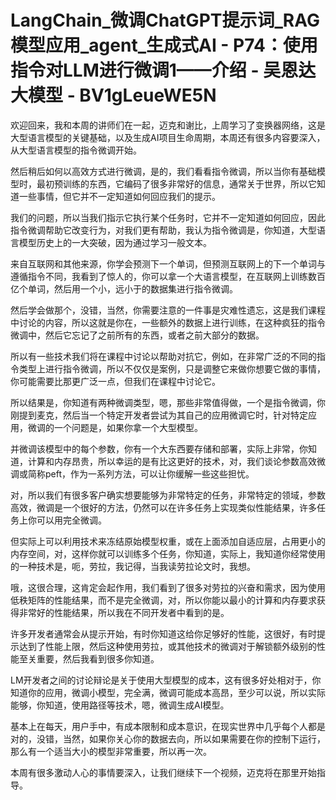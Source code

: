 # LangChain_微调ChatGPT提示词_RAG模型应用_agent_生成式AI - P74：使用指令对LLM进行微调1——介绍 - 吴恩达大模型 - BV1gLeueWE5N

欢迎回来，我和本周的讲师们在一起，迈克和谢比，上周学习了变换器网络，这是大型语言模型的关键基础，以及生成AI项目生命周期，本周还有很多内容要深入，从大型语言模型的指令微调开始。

然后稍后如何以高效方式进行微调，是的，我们看看指令微调，所以当你有基础模型时，最初预训练的东西，它编码了很多非常好的信息，通常关于世界，所以它知道一些事情，但它并不一定知道如何回应我们的提示。

我们的问题，所以当我们指示它执行某个任务时，它并不一定知道如何回应，因此指令微调帮助它改变行为，对我们更有帮助，我认为指令微调是，你知道，大型语言模型历史上的一大突破，因为通过学习一般文本。

来自互联网和其他来源，你学会预测下一个单词，但预测互联网上的下一个单词与遵循指令不同，我看到了惊人的，你可以拿一个大语言模型，在互联网上训练数百亿个单词，然后用一个小，远小于的数据集进行指令微调。

然后学会做那个，没错，当然，你需要注意的一件事是灾难性遗忘，这是我们课程中讨论的内容，所以这就是你在，一些额外的数据上进行训练，在这种疯狂的指令微调中，然后它忘记了之前所有的东西，或者之前大部分的数据。

所以有一些技术我们将在课程中讨论以帮助对抗它，例如，在非常广泛的不同的指令类型上进行指令微调，所以不仅仅是案例，只是调整它来做你想要它做的事情，你可能需要比那更广泛一点，但我们在课程中讨论它。

所以结果是，你知道有两种微调类型，嗯，那些非常值得做，一个是指令微调，你刚提到麦克，然后当一个特定开发者尝试为其自己的应用微调它时，针对特定应用，微调的一个问题是，如果你拿一个大型模型。

并微调该模型中的每个参数，你有一个大东西要存储和部署，实际上非常，你知道，计算和内存昂贵，所以幸运的是有比这更好的技术，对，我们谈论参数高效微调或简称peft，作为一系列方法，可以让你缓解一些这些担忧。

对，所以我们有很多客户确实想要能够为非常特定的任务，非常特定的领域，参数高效，微调是一个很好的方法，仍然可以在许多任务上实现类似性能结果，许多任务上你可以用完全微调。

但实际上可以利用技术来冻结原始模型权重，或在上面添加自适应层，占用更小的内存空间，对，这样你就可以训练多个任务，你知道，实际上，我知道你经常使用的一种技术是，呃，劳拉，我记得，当我读劳拉论文时，我想。

哦，这很合理，这肯定会起作用，我们看到了很多对劳拉的兴奋和需求，因为使用低秩矩阵的性能结果，而不是完全微调，对，所以你能以最小的计算和内存要求获得非常好的性能结果，所以我在不同开发者中看到的是。

许多开发者通常会从提示开始，有时你知道这给你足够好的性能，这很好，有时提示达到了性能上限，然后这种使用劳拉，或其他技术的微调对于解锁额外级别的性能至关重要，然后我看到很多你知道。

LM开发者之间的讨论辩论是关于使用大型模型的成本，这有很多好处相对于，你知道你的应用，微调小模型，完全满，微调可能成本高昂，至少可以说，所以实际能够，你知道，使用路径等技术，嗯，微调生成AI模型。

基本上在每天，用户手中，有成本限制和成本意识，在现实世界中几乎每个人都是对的，没错，当然，如果你关心你的数据去向，所以如果需要在你的控制下运行，那么有一个适当大小的模型非常重要，所以再一次。

本周有很多激动人心的事情要深入，让我们继续下一个视频，迈克将在那里开始指导。